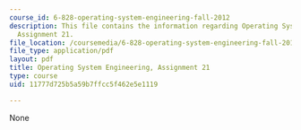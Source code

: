 ```yaml
---
course_id: 6-828-operating-system-engineering-fall-2012
description: This file contains the information regarding Operating System Engineering,
  Assignment 21.
file_location: /coursemedia/6-828-operating-system-engineering-fall-2012/11777d725b5a59b7ffcc5f462e5e1119_MIT6_828F12_assignment21.pdf
file_type: application/pdf
layout: pdf
title: Operating System Engineering, Assignment 21
type: course
uid: 11777d725b5a59b7ffcc5f462e5e1119

---
```

None